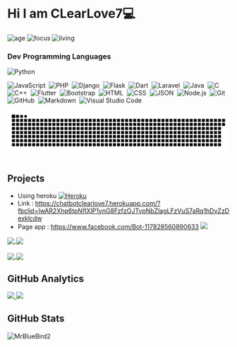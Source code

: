 
# Hi I am CLearLove7💻 #
![age](https://img.shields.io/badge/age-20-cyan)
![focus](https://img.shields.io/badge/focus-App-green)
![living](https://img.shields.io/badge/living-DaNangCity-blue)


### Dev Programming Languages


<p>
     
     
     
![Python](https://img.shields.io/badge/-Python-05122A?style=flat&logo=python)&nbsp;
     
     
 
![JavaScript](https://img.shields.io/badge/-JavaScript-05122A?style=flat&logo=javascript)&nbsp;
![PHP](https://img.shields.io/badge/-PHP-05122A?style=flat&logo=php&logoColor=777BB4)&nbsp;
![Django](https://img.shields.io/badge/-Django-05122A?style=flat&logo=django&logoColor=092E20)&nbsp;
![Flask](https://img.shields.io/badge/-Flask-05122A?style=flat&logo=flask)&nbsp;
![Dart](https://img.shields.io/badge/-Dart-05122A?style=flat&logo=dart&logoColor=1075C2)&nbsp;
![Laravel](https://img.shields.io/badge/-Laravel-05122A?style=flat&logo=laravel&logoColor=FF2D20)&nbsp;
![Java](https://img.shields.io/badge/-Java-05122A?style=flat&logo=Java&logoColor=FFA518)&nbsp;
![C](https://img.shields.io/badge/-C-05122A?style=flat&logo=C&logoColor=A8B9CC)&nbsp;
![C++](https://img.shields.io/badge/-C++-05122A?style=flat&logo=C%2B%2B&logoColor=00599C)&nbsp;
![Flutter](https://img.shields.io/badge/-Flutter-05122A?style=flat&logo=flutter&logoColor=02569B)&nbsp;
![Bootstrap](https://img.shields.io/badge/-Bootstrap-05122A?style=flat&logo=bootstrap&logoColor=563D7C)&nbsp;
![HTML](https://img.shields.io/badge/-HTML-05122A?style=flat&logo=HTML5)&nbsp;
![CSS](https://img.shields.io/badge/-CSS-05122A?style=flat&logo=CSS3&logoColor=1572B6)&nbsp;
![JSON](https://img.shields.io/badge/-JSON-05122A?style=flat&logo=json&logoColor=000000)&nbsp;
![Node.js](https://img.shields.io/badge/-Node.js-05122A?style=flat&logo=node.js&logoColor=339933)&nbsp;
![Git](https://img.shields.io/badge/-Git-05122A?style=flat&logo=git)&nbsp;
![GitHub](https://img.shields.io/badge/-GitHub-05122A?style=flat&logo=github)&nbsp;
![Markdown](https://img.shields.io/badge/-Markdown-05122A?style=flat&logo=markdown)&nbsp;
![Visual Studio Code](https://img.shields.io/badge/-Visual%20Studio%20Code-05122A?style=flat&logo=visual-studio-code&logoColor=007ACC)&nbsp;
     
     
![snake gif](https://github.com/TekyaygilFethi/TekyaygilFethi/blob/output/github-contribution-grid-snake.svg)
    
    
## Projects ##
+ Using heroku <a href="https://www.heroku.com/"><img alt="Heroku" src="https://img.shields.io/badge/Heroku%20-%23430098.svg?logo=heroku&logoColor=white"></a>
+ Link : https://chatbotclearlove7.herokuapp.com/?fbclid=IwAR2Xhp6tpNfIXlP1ynG8FzfzOJTvpNbZlagLFzVuS7aRq1hDvZzDexklcdw
+ Page app : https://www.facebook.com/Bot-117828560890633 
 <a href="https://facebook.com/ChatbotCL7"><img src="https://img.shields.io/badge/-ChatbotCL7-1877F2?style=flat&logo=Facebook&logoColor=white"/></a>
<a href="https://github.com/Javascript-ChatBot/js/bot">
  <img align="center" src="https://github-readme-stats.vercel.app/api/pin/?username=tuongclearlove7&repo=Javascript-ChatBot&theme=github_dark" />
</a>
<a href="https://github.com/tuongclearlove7/Python-App">
  <img align="center" src="https://github-readme-stats.vercel.app/api/pin/?username=tuongclearlove7&repo=Python-App&theme=omni" />
</a>

<br/>

<br/>

<a href="https://github.com/tuongclearlove7/Game-CSharp">
  <img align="center" src="https://github-readme-stats.vercel.app/api/pin/?username=tuongclearlove7&repo=Game-CSharp&theme=codeSTACKr" />
</a>    
<a href="https://github.com/tuongclearlove7/C">
  <img align="center" src="https://github-readme-stats.vercel.app/api/pin/?username=tuongclearlove7&repo=C&theme=codeSTACKr" />
</a>
    
## GitHub Analytics ##
<p align="left">
<a href="https://github.com/tuongclearlove7">
  <img height="180em" src="https://github-readme-stats-eight-theta.vercel.app/api?username=tuongclearlove7&show_icons=true&theme=algolia&include_all_commits=true&count_private=true"/>
  <img height="180em" src="https://github-readme-stats-eight-theta.vercel.app/api/top-langs/?username=tuongclearlove7&layout=compact&langs_count=8&theme=algolia"/>
</a>
</p>



## GitHub Stats ##
<img align="center" height="150em" src="https://github-readme-streak-stats.herokuapp.com/?user=MrBlueBird2&theme=onedark" alt="MrBlueBird2" />



